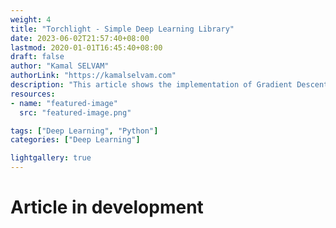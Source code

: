 ```yaml
---
weight: 4
title: "Torchlight - Simple Deep Learning Library"
date: 2023-06-02T21:57:40+08:00
lastmod: 2020-01-01T16:45:40+08:00
draft: false
author: "Kamal SELVAM"
authorLink: "https://kamalselvam.com"
description: "This article shows the implementation of Gradient Descent Algorithm"
resources:
- name: "featured-image"
  src: "featured-image.png"

tags: ["Deep Learning", "Python"]
categories: ["Deep Learning"]

lightgallery: true
---
```


# Article in development 